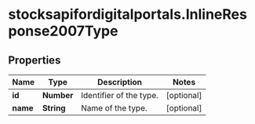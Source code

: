 # stocksapifordigitalportals.InlineResponse2007Type

## Properties

Name | Type | Description | Notes
------------ | ------------- | ------------- | -------------
**id** | **Number** | Identifier of the type. | [optional] 
**name** | **String** | Name of the type. | [optional] 


